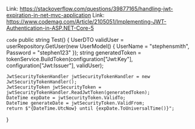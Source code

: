 Link: https://stackoverflow.com/questions/39877165/handling-jwt-expiration-in-net-mvc-application
Link: https://www.codemag.com/Article/2105051/Implementing-JWT-Authentication-in-ASP.NET-Core-5

`code`
public string Test()
{
    UserDTO validUser = userRepository.GetUser(new UserModel() { UserName = "stephensmith", Password = "stephen123" });
    string generatedToken = tokenService.BuildToken(configuration["Jwt:Key"], configuration["Jwt:Issuer"], validUser);

    JwtSecurityTokenHandler jwtSecurityTokenHandler = new JwtSecurityTokenHandler();
    JwtSecurityToken jwtSecurityToken = jwtSecurityTokenHandler.ReadJwtToken(generatedToken);
    DateTime expDate = jwtSecurityToken.ValidTo;
    DateTime generateDate = jwtSecurityToken.ValidFrom;
    return $"{DateTime.UtcNow} until {expDate.ToUniversalTime()}";
}
